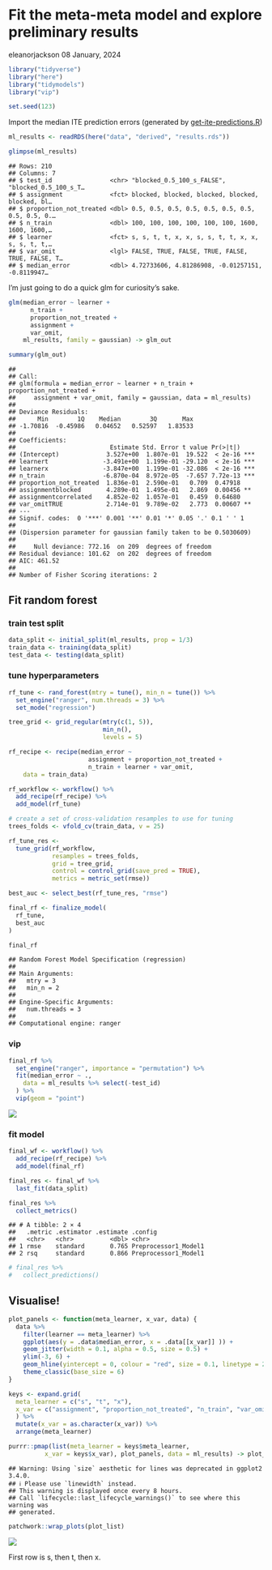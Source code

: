 Fit the meta-meta model and explore preliminary results
================
eleanorjackson
08 January, 2024

``` r
library("tidyverse")
library("here")
library("tidymodels")
library("vip")

set.seed(123)
```

Import the median ITE prediction errors (generated by
[get-ite-predictions.R](/code/scripts/get-ite-predictions.R))

``` r
ml_results <- readRDS(here("data", "derived", "results.rds"))

glimpse(ml_results)
```

    ## Rows: 210
    ## Columns: 7
    ## $ test_id                <chr> "blocked_0.5_100_s_FALSE", "blocked_0.5_100_s_T…
    ## $ assignment             <fct> blocked, blocked, blocked, blocked, blocked, bl…
    ## $ proportion_not_treated <dbl> 0.5, 0.5, 0.5, 0.5, 0.5, 0.5, 0.5, 0.5, 0.5, 0.…
    ## $ n_train                <dbl> 100, 100, 100, 100, 100, 100, 1600, 1600, 1600,…
    ## $ learner                <fct> s, s, t, t, x, x, s, s, t, t, x, x, s, s, t, t,…
    ## $ var_omit               <lgl> FALSE, TRUE, FALSE, TRUE, FALSE, TRUE, FALSE, T…
    ## $ median_error           <dbl> 4.72733606, 4.81286908, -0.01257151, -0.8119947…

I’m just going to do a quick glm for curiosity’s sake.

``` r
glm(median_error ~ learner + 
      n_train + 
      proportion_not_treated +
      assignment +
      var_omit, 
    ml_results, family = gaussian) -> glm_out

summary(glm_out)
```

    ## 
    ## Call:
    ## glm(formula = median_error ~ learner + n_train + proportion_not_treated + 
    ##     assignment + var_omit, family = gaussian, data = ml_results)
    ## 
    ## Deviance Residuals: 
    ##      Min        1Q    Median        3Q       Max  
    ## -1.70816  -0.45986   0.04652   0.52597   1.83533  
    ## 
    ## Coefficients:
    ##                          Estimate Std. Error t value Pr(>|t|)    
    ## (Intercept)             3.527e+00  1.807e-01  19.522  < 2e-16 ***
    ## learnert               -3.491e+00  1.199e-01 -29.120  < 2e-16 ***
    ## learnerx               -3.847e+00  1.199e-01 -32.086  < 2e-16 ***
    ## n_train                -6.870e-04  8.972e-05  -7.657 7.72e-13 ***
    ## proportion_not_treated  1.836e-01  2.590e-01   0.709  0.47918    
    ## assignmentblocked       4.289e-01  1.495e-01   2.869  0.00456 ** 
    ## assignmentcorrelated    4.852e-02  1.057e-01   0.459  0.64680    
    ## var_omitTRUE            2.714e-01  9.789e-02   2.773  0.00607 ** 
    ## ---
    ## Signif. codes:  0 '***' 0.001 '**' 0.01 '*' 0.05 '.' 0.1 ' ' 1
    ## 
    ## (Dispersion parameter for gaussian family taken to be 0.5030609)
    ## 
    ##     Null deviance: 772.16  on 209  degrees of freedom
    ## Residual deviance: 101.62  on 202  degrees of freedom
    ## AIC: 461.52
    ## 
    ## Number of Fisher Scoring iterations: 2

## Fit random forest

### train test split

``` r
data_split <- initial_split(ml_results, prop = 1/3)
train_data <- training(data_split)
test_data <- testing(data_split)
```

### tune hyperparameters

``` r
rf_tune <- rand_forest(mtry = tune(), min_n = tune()) %>%
  set_engine("ranger", num.threads = 3) %>%
  set_mode("regression")

tree_grid <- grid_regular(mtry(c(1, 5)),
                          min_n(),
                          levels = 5)

rf_recipe <- recipe(median_error ~ 
                      assignment + proportion_not_treated + 
                      n_train + learner + var_omit,
    data = train_data)

rf_workflow <- workflow() %>%
  add_recipe(rf_recipe) %>%
  add_model(rf_tune)

# create a set of cross-validation resamples to use for tuning
trees_folds <- vfold_cv(train_data, v = 25)

rf_tune_res <- 
  tune_grid(rf_workflow,
            resamples = trees_folds,
            grid = tree_grid,
            control = control_grid(save_pred = TRUE),
            metrics = metric_set(rmse))

best_auc <- select_best(rf_tune_res, "rmse")

final_rf <- finalize_model(
  rf_tune,
  best_auc
)

final_rf
```

    ## Random Forest Model Specification (regression)
    ## 
    ## Main Arguments:
    ##   mtry = 3
    ##   min_n = 2
    ## 
    ## Engine-Specific Arguments:
    ##   num.threads = 3
    ## 
    ## Computational engine: ranger

### vip

``` r
final_rf %>%
  set_engine("ranger", importance = "permutation") %>%
  fit(median_error ~ .,
    data = ml_results %>% select(-test_id)
  ) %>%
  vip(geom = "point")
```

![](figures/2024-01-05_explore-prelim-results/unnamed-chunk-5-1.png)<!-- -->

### fit model

``` r
final_wf <- workflow() %>%
  add_recipe(rf_recipe) %>%
  add_model(final_rf)

final_res <- final_wf %>%
  last_fit(data_split)

final_res %>%
  collect_metrics()
```

    ## # A tibble: 2 × 4
    ##   .metric .estimator .estimate .config             
    ##   <chr>   <chr>          <dbl> <chr>               
    ## 1 rmse    standard       0.765 Preprocessor1_Model1
    ## 2 rsq     standard       0.866 Preprocessor1_Model1

``` r
# final_res %>%
#   collect_predictions()
```

## Visualise!

``` r
plot_panels <- function(meta_learner, x_var, data) {
  data %>% 
    filter(learner == meta_learner) %>% 
    ggplot(aes(y = .data$median_error, x = .data[[x_var]] )) +
    geom_jitter(width = 0.1, alpha = 0.5, size = 0.5) +
    ylim(-3, 6) +
    geom_hline(yintercept = 0, colour = "red", size = 0.1, linetype = 2) +
    theme_classic(base_size = 6)
}

keys <- expand.grid(
  meta_learner = c("s", "t", "x"),
  x_var = c("assignment", "proportion_not_treated", "n_train", "var_omit")
  ) %>% 
  mutate(x_var = as.character(x_var)) %>% 
  arrange(meta_learner)

purrr::pmap(list(meta_learner = keys$meta_learner,
          x_var = keys$x_var), plot_panels, data = ml_results) -> plot_list
```

    ## Warning: Using `size` aesthetic for lines was deprecated in ggplot2 3.4.0.
    ## ℹ Please use `linewidth` instead.
    ## This warning is displayed once every 8 hours.
    ## Call `lifecycle::last_lifecycle_warnings()` to see where this warning was
    ## generated.

``` r
patchwork::wrap_plots(plot_list)
```

![](figures/2024-01-05_explore-prelim-results/unnamed-chunk-7-1.png)<!-- -->

First row is s, then t, then x.
